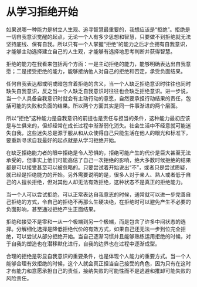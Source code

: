 # 从学习拒绝开始


如果说哪一种能力是树立人生观、追寻智慧最重要的，我想应该是“拒绝”。拒绝是一切自我意识觉醒的起点，无论一个人有多少思想和智慧，只要做不到拒绝就无法坚持底线、保有自我。所以只有一个人掌握“拒绝”的能力之后才会拥有自我意识，才能够主动选择建立自己的人生观，才能够有选择地思考判断并获得智慧。

拒绝的能力在我看来包括两个方面：一是主动拒绝的能力，能够明确表达出自我意愿；二是接受拒绝的能力，能够接纳他人对自己的拒绝和否定，承受负面结果。

任何自我表达都或明或暗包含着拒绝的含义，当一个人缺乏拒绝意识时往往也同时缺失自我意识，反之当一个人缺乏自我意识时往往也会缺乏拒绝意识。进一步说，当一个人具备自我意识时就会有主动行动的意愿，自然要承担行动结果的责任，包括可能的失败和负面的结果。所以两个方面其实是同一件事渐进的两个层面。

所以“拒绝”这种能力是自我意识的前提也是责任与担当的条件，这种能力最初应该是与生俱来的，但却经常在成长过程中渐渐弱化消失。社会生活中不经意就可能迷失自我，这些迷失总是源于服从和从众使得自己只能生活在他人的眼光和标准下，要重新寻求自我最好的起点就是从学习拒绝开始。

在缺乏拒绝能力者的眼中拒绝是令人恐惧的，拒绝可能产生的代价是巨大甚至无法承受的，但事实上他们可能高估了自己一次拒绝的影响，绝大多数时候拒绝的结果都是可以接受甚至可以被忽略的。只要尝试着开始说出“不”，或者只是尝试质疑，就已经是拒绝能力的开始。另外需要说明的是，很多人对于亲人、熟人或者低于自己的人擅长拒绝，但对其他人却无法有效拒绝，这种状态不是真正的拒绝能力。

当一个人可以尝试拒绝，可以正常表达自我意志的时候，通常就可以进一步完善自己拒绝的方式，令自己的拒绝不再那么生硬决绝，在拒绝时可以避免产生不必要的负面影响，甚至通过拒绝产生正面结果。

拒绝和接受不是零和一从一个极端到另一个极端，而是包含了许多中间状态的选择。分解细化选择是降低拒绝代价的有效方式，如果自己还无法一步到位完全拒绝，可以尝试从部分拒绝开始。当自己逐渐习惯并且能够熟练运用拒绝的时候，对于自我的塑造也在潜移默化进行，自我的边界也在过程中逐渐成型。

合理的拒绝是彰显自我意识的重要条件，也是体现个人能力的重要方式。当一个人能够合理有效拒绝的时候，这个人就会真正担当自己接受的角色，因为只有在这时才有能力和意愿承担自己的责任，接纳失败的可能性而不是逃避和推卸可能失败的风险责任。


